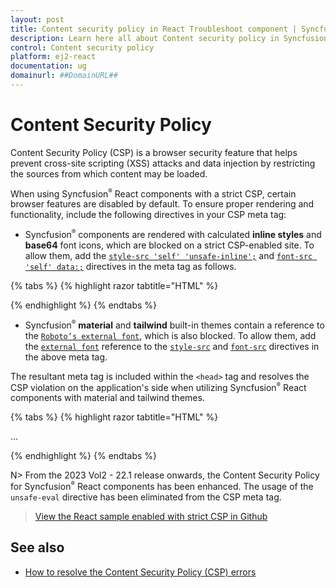 ```yaml
---
layout: post
title: Content security policy in React Troubleshoot component | Syncfusion
description: Learn here all about Content security policy in Syncfusion React Troubleshoot component of Syncfusion Essential JS 2 and more.
control: Content security policy 
platform: ej2-react
documentation: ug
domainurl: ##DomainURL##
---
```


# Content Security Policy

Content Security Policy (CSP) is a browser security feature that helps prevent cross-site scripting (XSS) attacks and data injection by restricting the sources from which content may be loaded.

When using Syncfusion<sup style="font-size:70%">&reg;</sup> React components with a strict CSP, certain browser features are disabled by default. To ensure proper rendering and functionality, include the following directives in your CSP meta tag:

* Syncfusion<sup style="font-size:70%">&reg;</sup> components are rendered with calculated **inline styles** and **base64** font icons, which are blocked on a strict CSP-enabled site. To allow them, add the [`style-src 'self' 'unsafe-inline';`](https://developer.mozilla.org/en-US/docs/Web/HTTP/Headers/Content-Security-Policy/style-src) and [`font-src 'self' data:;`](https://developer.mozilla.org/en-US/docs/Web/HTTP/Headers/Content-Security-Policy/font-src) directives in the meta tag as follows.

{% tabs %}
{% highlight razor tabtitle="HTML" %}

<meta http-equiv="Content-Security-Policy" content="default-src 'self';
    style-src 'self' 'unsafe-inline';
    font-src 'self'  data:;" />

{% endhighlight %}
{% endtabs %}

* Syncfusion<sup style="font-size:70%">&reg;</sup> **material** and **tailwind** built-in themes contain a reference to the [`Roboto’s external font`](https://fonts.googleapis.com/css?family=Roboto:400,500), which is also blocked. To allow them, add the [`external font`](https://fonts.googleapis.com/css?family=Roboto:400,500) reference to the [`style-src`](https://developer.mozilla.org/en-US/docs/Web/HTTP/Headers/Content-Security-Policy/style-src) and [`font-src`](https://developer.mozilla.org/en-US/docs/Web/HTTP/Headers/Content-Security-Policy/font-src) directives in the above meta tag.

The resultant meta tag is included within the `<head>` tag and resolves the CSP violation on the application's side when utilizing Syncfusion<sup style="font-size:70%">&reg;</sup> React components with material and tailwind themes.

{% tabs %}
{% highlight razor tabtitle="HTML" %}

<head>
    ...
    <meta http-equiv="Content-Security-Policy" content="default-src 'self';
    style-src 'self' https://fonts.googleapis.com/ 'unsafe-inline';
    font-src 'self' https://fonts.googleapis.com/ https://fonts.gstatic.com/ data:;" />
</head>

{% endhighlight %}
{% endtabs %}

N> From the 2023 Vol2 - 22.1 release onwards, the Content Security Policy for Syncfusion<sup style="font-size:70%">&reg;</sup> React components has been enhanced. The usage of the `unsafe-eval` directive has been eliminated from the CSP meta tag.

> [View the React sample enabled with strict CSP in Github](https://github.com/SyncfusionExamples/ej2-react-csp-example)

## See also

* [How to resolve the Content Security Policy (CSP) errors](../common/how-to/csp-errors)